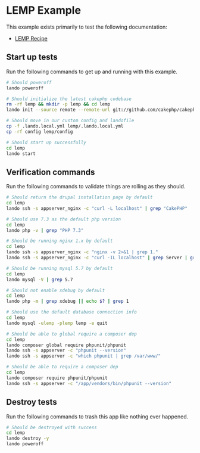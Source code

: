 LEMP Example
============

This example exists primarily to test the following documentation:

* [LEMP Recipe](https://docs.devwithlando.io/tutorials/lemp.html)

Start up tests
--------------

Run the following commands to get up and running with this example.

```bash
# Should poweroff
lando poweroff

# Should initialize the latest cakephp codebase
rm -rf lemp && mkdir -p lemp && cd lemp
lando init --source remote --remote-url git://github.com/cakephp/cakephp.git --remote-options="--branch 2.x --depth 1" --recipe lemp --webroot . --name lando-lemp

# Should move in our custom config and landofile
cp -f .lando.local.yml lemp/.lando.local.yml
cp -rf config lemp/config

# Should start up successfully
cd lemp
lando start
```

Verification commands
---------------------

Run the following commands to validate things are rolling as they should.

```bash
# Should return the drupal installation page by default
cd lemp
lando ssh -s appserver_nginx -c "curl -L localhost" | grep "CakePHP"

# Should use 7.3 as the default php version
cd lemp
lando php -v | grep "PHP 7.3"

# Should be running nginx 1.x by default
cd lemp
lando ssh -s appserver_nginx -c "nginx -v 2>&1 | grep 1."
lando ssh -s appserver_nginx -c "curl -IL localhost" | grep Server | grep nginx | grep "1."

# Should be running mysql 5.7 by default
cd lemp
lando mysql -V | grep 5.7

# Should not enable xdebug by default
cd lemp
lando php -m | grep xdebug || echo $? | grep 1

# Should use the default database connection info
cd lemp
lando mysql -ulemp -plemp lemp -e quit

# Should be able to global require a composer dep
cd lemp
lando composer global require phpunit/phpunit
lando ssh -s appserver -c "phpunit --version"
lando ssh -s appserver -c "which phpunit | grep /var/www/"

# Should be able to require a composer dep
cd lemp
lando composer require phpunit/phpunit
lando ssh -s appserver -c "/app/vendors/bin/phpunit --version"
```

Destroy tests
-------------

Run the following commands to trash this app like nothing ever happened.

```bash
# Should be destroyed with success
cd lemp
lando destroy -y
lando poweroff
```
